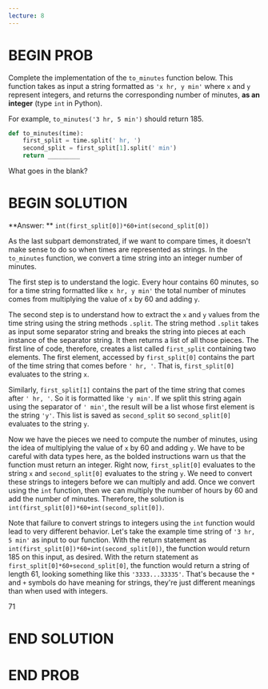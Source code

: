 ```yaml
---
lecture: 8
---
```


# BEGIN PROB

Complete the implementation of the `to_minutes` function below. This function takes as input a string formatted as `'x hr, y min'` where `x` and `y` represent integers, and returns the corresponding number of minutes, **as an integer** (type `int` in Python).

For example, `to_minutes('3 hr, 5 min')` should return 185.

```py
def to_minutes(time):
    first_split = time.split(' hr, ')
    second_split = first_split[1].split(' min')
    return _________
```

What goes in the blank?

# BEGIN SOLUTION

**Answer: ** `int(first_split[0])*60+int(second_split[0])`

As the last subpart demonstrated, if we want to compare times, it doesn't make sense to do so when times are represented as strings. In the `to_minutes` function, we convert a time string into an integer number of minutes. 

The first step is to understand the logic. Every hour contains 60 minutes, so for a time string formatted like  `x hr, y min'` the total number of minutes comes from multiplying the value of `x` by 60 and adding `y`.

The second step is to understand how to extract the `x` and `y` values from the time string using the string methods `.split`. The string method `.split` takes as input some separator string and breaks the string into pieces at each instance of the separator string. It then returns a list of all those pieces. The first line of code, therefore, creates a list called `first_split` containing two elements. The first element, accessed by `first_split[0]` contains the part of the time string that comes before `' hr, '`. That is, `first_split[0]` evaluates to the string `x`. 

Similarly, `first_split[1]` contains the part of the time string that comes after `' hr, '`. So it is formatted like `'y min'`. If we split this string again using the separator of `' min'`, the result will be a list whose first element is the string `'y'`. This list is saved as `second_split` so `second_split[0]` evaluates to the string `y`.

Now we have the pieces we need to compute the number of minutes, using the idea of multiplying the value of `x` by 60 and adding `y`. We have to be careful with data types here, as the bolded instructions warn us that the function must return an integer. Right now, `first_split[0]` evaluates to the string `x` and `second_split[0]` evaluates to the string `y`. We need to convert these strings to integers before we can multiply and add. Once we convert using the `int` function, then we can multiply the number of hours by 60 and add the number of minutes. Therefore, the solution is `int(first_split[0])*60+int(second_split[0])`.

Note that failure to convert strings to integers using the `int` function would lead to very different behavior. Let's take the example time string of `'3 hr, 5 min'` as input to our function. With the return statement as `int(first_split[0])*60+int(second_split[0])`, the function would return 185 on this input, as desired. With the return statement as `first_split[0]*60+second_split[0]`, the function would return a string of length 61, looking something like this `'3333...33335'`. That's because the `*` and `+` symbols do have meaning for strings, they're just different meanings than when used with integers.

<average>71</average>

# END SOLUTION

# END PROB
